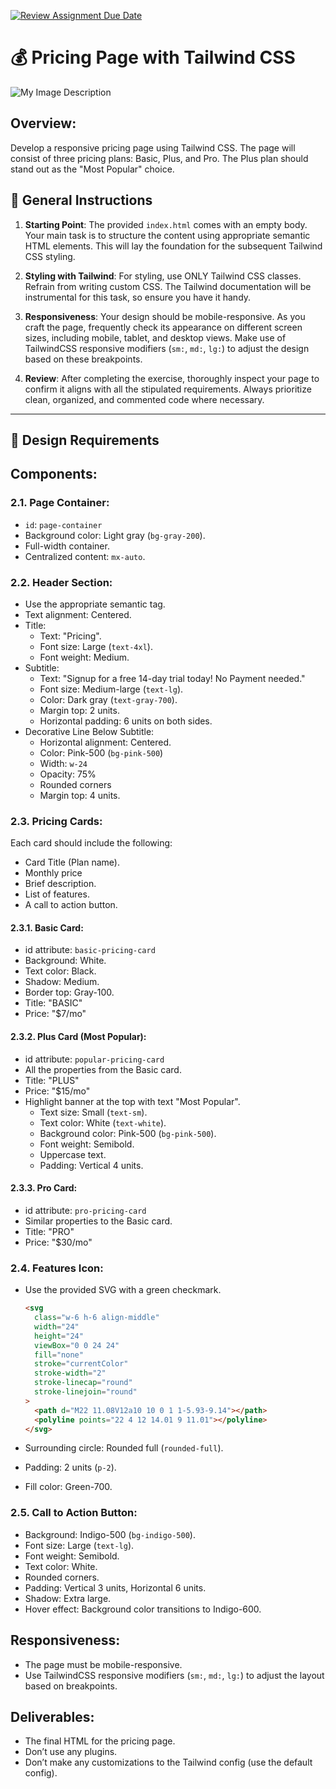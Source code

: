 [![Review Assignment Due Date](https://classroom.github.com/assets/deadline-readme-button-24ddc0f5d75046c5622901739e7c5dd533143b0c8e959d652212380cedb1ea36.svg)](https://classroom.github.com/a/Me2XBaYk)
# 💰 Pricing Page with Tailwind CSS

![My Image Description](https://file.notion.so/f/f/10b250a7-1795-47bb-8d57-8650ed84f582/6844785a-755c-4603-9909-3b8fe9119a5f/Screenshot_2023-09-28_at_2.34.48_AM.png?id=09a0ccdf-786a-4034-8ae5-f85b60b564fd&table=block&spaceId=10b250a7-1795-47bb-8d57-8650ed84f582&expirationTimestamp=1696068000000&signature=9X7W4dp0mo0OGeZiPBQWAM9GHI9dKXdfRlSl3YgcNj4&downloadName=Screenshot+2023-09-28+at+2.34.48+AM.png)

## Overview:

Develop a responsive pricing page using Tailwind CSS. The page will consist of three pricing plans: Basic, Plus, and Pro. The Plus plan should stand out as the "Most Popular" choice.

## 📝 General Instructions

1. **Starting Point**: The provided `index.html` comes with an empty body. Your main task is to structure the content using appropriate semantic HTML elements. This will lay the foundation for the subsequent Tailwind CSS styling.

2. **Styling with Tailwind**: For styling, use ONLY Tailwind CSS classes. Refrain from writing custom CSS. The Tailwind documentation will be instrumental for this task, so ensure you have it handy.

3. **Responsiveness**: Your design should be mobile-responsive. As you craft the page, frequently check its appearance on different screen sizes, including mobile, tablet, and desktop views. Make use of TailwindCSS responsive modifiers (`sm:`, `md:`, `lg:`) to adjust the design based on these breakpoints.

4. **Review**: After completing the exercise, thoroughly inspect your page to confirm it aligns with all the stipulated requirements. Always prioritize clean, organized, and commented code where necessary.

---

## 🎨 Design Requirements

## Components:

### 2.1. Page Container:

- `id`: `page-container`
- Background color: Light gray (`bg-gray-200`).
- Full-width container.
- Centralized content: `mx-auto`.

### 2.2. Header Section:

- Use the appropriate semantic tag.
- Text alignment: Centered.
- Title:
  - Text: "Pricing".
  - Font size: Large (`text-4xl`).
  - Font weight: Medium.
- Subtitle:
  - Text: "Signup for a free 14-day trial today! No Payment needed."
  - Font size: Medium-large (`text-lg`).
  - Color: Dark gray (`text-gray-700`).
  - Margin top: 2 units.
  - Horizontal padding: 6 units on both sides.
- Decorative Line Below Subtitle:
  - Horizontal alignment: Centered.
  - Color: Pink-500 (`bg-pink-500`)
  - Width: `w-24`
  - Opacity: 75%
  - Rounded corners
  - Margin top: 4 units.

### 2.3. Pricing Cards:

Each card should include the following:

- Card Title (Plan name).
- Monthly price
- Brief description.
- List of features.
- A call to action button.

#### 2.3.1. Basic Card:

- id attribute: `basic-pricing-card`
- Background: White.
- Text color: Black.
- Shadow: Medium.
- Border top: Gray-100.
- Title: "BASIC"
- Price: "$7/mo"

#### 2.3.2. Plus Card (Most Popular):

- id attribute: `popular-pricing-card`
- All the properties from the Basic card.
- Title: "PLUS"
- Price: "$15/mo"
- Highlight banner at the top with text "Most Popular".
  - Text size: Small (`text-sm`).
  - Text color: White (`text-white`).
  - Background color: Pink-500 (`bg-pink-500`).
  - Font weight: Semibold.
  - Uppercase text.
  - Padding: Vertical 4 units.

#### 2.3.3. Pro Card:

- id attribute: `pro-pricing-card`
- Similar properties to the Basic card.
- Title: "PRO"
- Price: "$30/mo"

### 2.4. Features Icon:

- Use the provided SVG with a green checkmark.

  ```html
  <svg
    class="w-6 h-6 align-middle"
    width="24"
    height="24"
    viewBox="0 0 24 24"
    fill="none"
    stroke="currentColor"
    stroke-width="2"
    stroke-linecap="round"
    stroke-linejoin="round"
  >
    <path d="M22 11.08V12a10 10 0 1 1-5.93-9.14"></path>
    <polyline points="22 4 12 14.01 9 11.01"></polyline>
  </svg>
  ```

- Surrounding circle: Rounded full (`rounded-full`).
- Padding: 2 units (`p-2`).
- Fill color: Green-700.

### 2.5. Call to Action Button:

- Background: Indigo-500 (`bg-indigo-500`).
- Font size: Large (`text-lg`).
- Font weight: Semibold.
- Text color: White.
- Rounded corners.
- Padding: Vertical 3 units, Horizontal 6 units.
- Shadow: Extra large.
- Hover effect: Background color transitions to Indigo-600.

## Responsiveness:

- The page must be mobile-responsive.
- Use TailwindCSS responsive modifiers (`sm:`, `md:`, `lg:`) to adjust the layout based on breakpoints.

## Deliverables:

- The final HTML for the pricing page.
- Don’t use any plugins.
- Don’t make any customizations to the Tailwind config (use the default config).
